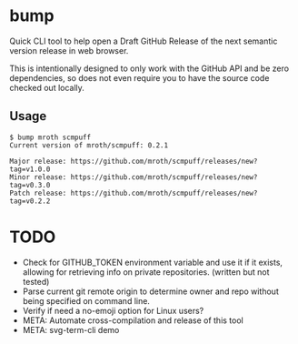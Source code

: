 # bump

Quick CLI tool to help open a Draft GitHub Release of the next semantic version
release in web browser.

This is intentionally designed to only work with the GitHub API and be zero
dependencies, so does not even require you to have the source code checked out
locally.

## Usage

```
$ bump mroth scmpuff
Current version of mroth/scmpuff: 0.2.1

Major release: https://github.com/mroth/scmpuff/releases/new?tag=v1.0.0
Minor release: https://github.com/mroth/scmpuff/releases/new?tag=v0.3.0
Patch release: https://github.com/mroth/scmpuff/releases/new?tag=v0.2.2
```

# TODO
- Check for GITHUB_TOKEN environment variable and use it if it exists, allowing
  for retrieving info on private repositories. (written but not tested)
- Parse current git remote origin to determine owner and repo without
  being specified on command line.
- Verify if need a no-emoji option for Linux users?
- META: Automate cross-compilation and release of this tool
- META: svg-term-cli demo
